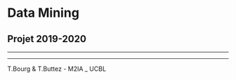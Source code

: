 # Data Mining
## Projet 2019-2020

-----------------------------------------



--------------------------------------
T.Bourg & T.Buttez - M2IA _ UCBL